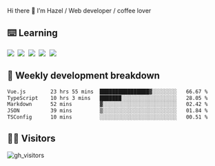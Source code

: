 
Hi there 👋 I’m Hazel / Web developer / coffee lover

## ⌨️ Learning

<samp>
 <a href="https://github.com/vuejs/core"><img src="https://api.iconify.design/logos:vue.svg" /></a>
  <a href="https://github.com/vuejs/core"><img src="https://api.iconify.design/logos:react.svg" /></a>
  <a href="https://github.com/vitejs/vite"><img src="https://api.iconify.design/logos:vitejs.svg" /></a>
  <a href="https://github.com/microsoft/TypeScript"><img src="https://api.iconify.design/logos:typescript-icon.svg" /></a> 
  <a href="https://github.com/unocss/unocss"><img src="https://api.iconify.design/logos:unocss.svg" /></a>
  

</samp>


## 🦀 Weekly development breakdown

<!--START_SECTION:waka-->

```txt
Vue.js        23 hrs 55 mins  ████████████████▓░░░░░░░░   66.67 %
TypeScript    10 hrs 3 mins   ███████░░░░░░░░░░░░░░░░░░   28.05 %
Markdown      52 mins         ▓░░░░░░░░░░░░░░░░░░░░░░░░   02.42 %
JSON          39 mins         ▒░░░░░░░░░░░░░░░░░░░░░░░░   01.84 %
TSConfig      10 mins         ░░░░░░░░░░░░░░░░░░░░░░░░░   00.51 %
```

<!--END_SECTION:waka-->
## 👬🏻 Visitors

![gh_visitors](https://profile-counter.glitch.me/Hazel-Lin/count.svg)


